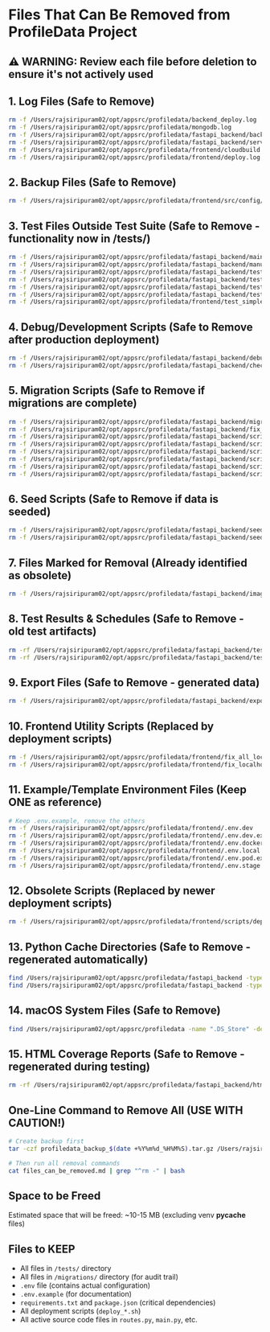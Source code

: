 # Files That Can Be Removed from ProfileData Project

## ⚠️ WARNING: Review each file before deletion to ensure it's not actively used

## 1. Log Files (Safe to Remove)
```bash
rm -f /Users/rajsiripuram02/opt/appsrc/profiledata/backend_deploy.log
rm -f /Users/rajsiripuram02/opt/appsrc/profiledata/mongodb.log
rm -f /Users/rajsiripuram02/opt/appsrc/profiledata/fastapi_backend/backend.log
rm -f /Users/rajsiripuram02/opt/appsrc/profiledata/fastapi_backend/server.log
rm -f /Users/rajsiripuram02/opt/appsrc/profiledata/frontend/cloudbuild.log
rm -f /Users/rajsiripuram02/opt/appsrc/profiledata/frontend/deploy.log
```

## 2. Backup Files (Safe to Remove)
```bash
rm -f /Users/rajsiripuram02/opt/appsrc/profiledata/frontend/src/config/apiConfig.js.bak
```

## 3. Test Files Outside Test Suite (Safe to Remove - functionality now in /tests/)
```bash
rm -f /Users/rajsiripuram02/opt/appsrc/profiledata/fastapi_backend/main_minimal.py
rm -f /Users/rajsiripuram02/opt/appsrc/profiledata/fastapi_backend/manual_test_log.py
rm -f /Users/rajsiripuram02/opt/appsrc/profiledata/fastapi_backend/test_activity_logger.py
rm -f /Users/rajsiripuram02/opt/appsrc/profiledata/fastapi_backend/test_email.py
rm -f /Users/rajsiripuram02/opt/appsrc/profiledata/fastapi_backend/test_event_dispatch.py
rm -f /Users/rajsiripuram02/opt/appsrc/profiledata/fastapi_backend/test_query.py
rm -f /Users/rajsiripuram02/opt/appsrc/profiledata/frontend/test_simple.js
```

## 4. Debug/Development Scripts (Safe to Remove after production deployment)
```bash
rm -f /Users/rajsiripuram02/opt/appsrc/profiledata/fastapi_backend/debug_notification_flow.py
rm -f /Users/rajsiripuram02/opt/appsrc/profiledata/fastapi_backend/check_logs_api.py
```

## 5. Migration Scripts (Safe to Remove if migrations are complete)
```bash
rm -f /Users/rajsiripuram02/opt/appsrc/profiledata/fastapi_backend/migrate_notification_preferences.py
rm -f /Users/rajsiripuram02/opt/appsrc/profiledata/fastapi_backend/fix_notification_job_schedules.py
rm -f /Users/rajsiripuram02/opt/appsrc/profiledata/fastapi_backend/scripts/migrate_dob_to_dateofbirth.py
rm -f /Users/rajsiripuram02/opt/appsrc/profiledata/fastapi_backend/scripts/migrate_add_meta_fields.py
rm -f /Users/rajsiripuram02/opt/appsrc/profiledata/fastapi_backend/scripts/migrate_to_relative_preferences.py
rm -f /Users/rajsiripuram02/opt/appsrc/profiledata/fastapi_backend/scripts/add_message_stats_job.py
rm -f /Users/rajsiripuram02/opt/appsrc/profiledata/fastapi_backend/scripts/fix_message_counts.py
rm -f /Users/rajsiripuram02/opt/appsrc/profiledata/fastapi_backend/scripts/reset_message_counts.py
```

## 6. Seed Scripts (Safe to Remove if data is seeded)
```bash
rm -f /Users/rajsiripuram02/opt/appsrc/profiledata/fastapi_backend/seed_digest_template.py
rm -f /Users/rajsiripuram02/opt/appsrc/profiledata/fastapi_backend/seed_email_templates.py
```

## 7. Files Marked for Removal (Already identified as obsolete)
```bash
rm -f /Users/rajsiripuram02/opt/appsrc/profiledata/fastapi_backend/image_validator.py.toberemoved
```

## 8. Test Results & Schedules (Safe to Remove - old test artifacts)
```bash
rm -rf /Users/rajsiripuram02/opt/appsrc/profiledata/fastapi_backend/test_results/
rm -rf /Users/rajsiripuram02/opt/appsrc/profiledata/fastapi_backend/test_schedules/
```

## 9. Export Files (Safe to Remove - generated data)
```bash
rm -f /Users/rajsiripuram02/opt/appsrc/profiledata/fastapi_backend/exports/profiledata.csv
```

## 10. Frontend Utility Scripts (Replaced by deployment scripts)
```bash
rm -f /Users/rajsiripuram02/opt/appsrc/profiledata/frontend/fix_all_localhost.py
rm -f /Users/rajsiripuram02/opt/appsrc/profiledata/frontend/fix_localhost_urls.sh
```

## 11. Example/Template Environment Files (Keep ONE as reference)
```bash
# Keep .env.example, remove the others
rm -f /Users/rajsiripuram02/opt/appsrc/profiledata/frontend/.env.dev
rm -f /Users/rajsiripuram02/opt/appsrc/profiledata/frontend/.env.dev.example
rm -f /Users/rajsiripuram02/opt/appsrc/profiledata/frontend/.env.docker.example
rm -f /Users/rajsiripuram02/opt/appsrc/profiledata/frontend/.env.local.example
rm -f /Users/rajsiripuram02/opt/appsrc/profiledata/frontend/.env.pod.example
rm -f /Users/rajsiripuram02/opt/appsrc/profiledata/frontend/.env.stage.example
```

## 12. Obsolete Scripts (Replaced by newer deployment scripts)
```bash
rm -f /Users/rajsiripuram02/opt/appsrc/profiledata/frontend/scripts/deploy-to-gcloud.sh
```

## 13. Python Cache Directories (Safe to Remove - regenerated automatically)
```bash
find /Users/rajsiripuram02/opt/appsrc/profiledata/fastapi_backend -type d -name "__pycache__" -not -path "*/venv/*" -exec rm -rf {} + 2>/dev/null
find /Users/rajsiripuram02/opt/appsrc/profiledata/fastapi_backend -type d -name ".pytest_cache" -exec rm -rf {} + 2>/dev/null
```

## 14. macOS System Files (Safe to Remove)
```bash
find /Users/rajsiripuram02/opt/appsrc/profiledata -name ".DS_Store" -delete
```

## 15. HTML Coverage Reports (Safe to Remove - regenerated during testing)
```bash
rm -rf /Users/rajsiripuram02/opt/appsrc/profiledata/fastapi_backend/htmlcov/
```

## One-Line Command to Remove All (USE WITH CAUTION!)
```bash
# Create backup first
tar -czf profiledata_backup_$(date +%Y%m%d_%H%M%S).tar.gz /Users/rajsiripuram02/opt/appsrc/profiledata/

# Then run all removal commands
cat files_can_be_removed.md | grep "^rm -" | bash
```

## Space to be Freed
Estimated space that will be freed: ~10-15 MB (excluding venv __pycache__ files)

## Files to KEEP
- All files in `/tests/` directory
- All files in `/migrations/` directory (for audit trail)
- `.env` file (contains actual configuration)
- `.env.example` (for documentation)
- `requirements.txt` and `package.json` (critical dependencies)
- All deployment scripts (`deploy_*.sh`)
- All active source code files in `routes.py`, `main.py`, etc.
